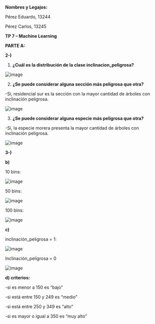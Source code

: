 ﻿**Nombres y Legajos:**

Pérez Eduardo, 13244

Pérez Carlos, 13245

**TP 7 – Machine Learning**

**PARTE A:**

**2-)**

1. **¿Cuál es la distribución de la clase inclinacion\_peligrosa?**

![image](https://user-images.githubusercontent.com/88392382/139167310-58c374c5-1a31-4e2c-9d95-29ae395d22f5.png)

2. **¿Se puede considerar alguna sección más peligrosa que otra?**

-Si, residencial sur es la sección con la mayor cantidad de árboles con inclinación peligrosa.

![image](https://user-images.githubusercontent.com/88392382/139167327-892b0c24-836c-49f2-93ce-a6aa05c71cc2.png)

3. **¿Se puede considerar alguna especie más peligrosa que otra?**

-Si, la especie morera presenta la mayor cantidad de árboles con inclinación peligrosa.

![image](https://user-images.githubusercontent.com/88392382/139167350-c6745f3c-34f3-44cd-8ca8-a26c9aa37cc3.png)

**3-)**

**b)**

10 bins:

![image](https://user-images.githubusercontent.com/88392382/139167383-c5d23add-94b9-4cef-bf51-a9953e781c5b.png)

50 bins:

![image](https://user-images.githubusercontent.com/88392382/139167404-7412ab2d-97a2-4dc3-874f-166f40431dd7.png)

100 bins:

![image](https://user-images.githubusercontent.com/88392382/139167471-7d7f3645-001d-4d59-9335-1128d07e890a.png)


**c)**

inclinación\_peligrosa = 1:

![image](https://user-images.githubusercontent.com/88392382/139167521-b9bde184-ca66-43dd-bbfd-2c522928370b.png)

Inclinación\_peligrosa = 0

![image](https://user-images.githubusercontent.com/88392382/139167530-60eba833-2e3c-40ef-88f1-01bf14da8c53.png)

**d) criterios:**

-si es menor a 150 es “bajo”

-si está entre 150 y 249 es “medio”

-si está entre 250 y 349 es “alto”

-si es mayor o igual a 350 es “muy alto”
